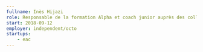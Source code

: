 ```yaml
---
fullname: Inès Hijazi
role: Responsable de la formation Alpha et coach junior auprès des collectivités territoriales
start: 2018-09-12
employer: independent/octo
startups:
    - eac
---
```

